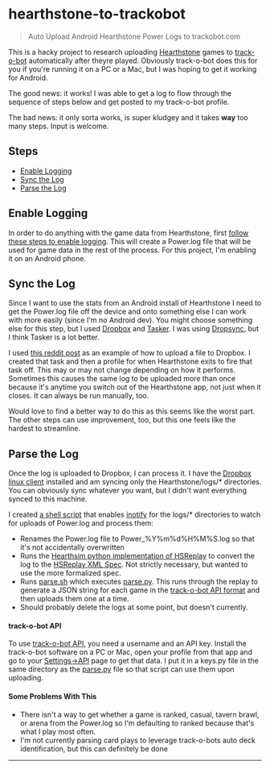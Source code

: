 # hearthstone-to-trackobot

>Auto Upload Android Hearthstone Power Logs to trackobot.com

This is a hacky project to research uploading [Hearthstone](http://playhearthstone.com) games to [track-o-bot](https://trackobot.com) automatically after theyre played. Obviously track-o-bot does this for you if you're running it on a PC or a Mac, but I was hoping to get it working for Android.

The good news: it works! I was able to get a log to flow through the sequence of steps below and get posted to my track-o-bot profile.

The bad news: it only sorta works, is super kludgey and it takes **way** too many steps. Input is welcome.

## Steps

 + [Enable Logging](#enable-logging)
 + [Sync the Log](#sync-the-log)
 + [Parse the Log](#parse-the-log)

## Enable Logging

In order to do anything with the game data from Hearthstone, first [follow these steps to enable logging](https://github.com/jleclanche/fireplace/wiki/How-to-enable-logging). This will create a Power.log file that will be used for game data in the rest of the process. For this project, I'm enabling it on an Android phone.

## Sync the Log

Since I want to use the stats from an Android install of Hearthstone I need to get the Power.log file off the device and onto something else I can work with more easily (since I'm no Android dev). You might choose something else for this step, but I used [Dropbox](https://dropbox.com) and [Tasker](https://play.google.com/store/apps/details?id=net.dinglisch.android.taskerm). I was using [Dropsync](https://play.google.com/store/apps/details?id=com.ttxapps.dropsync), but I think Tasker is a lot better.

I used [this reddit post](https://www.reddit.com/r/tasker/comments/3abjvv/how_to_upload_a_file_to_dropbox_in_the_background/) as an example of how to upload a file to Dropbox. I created that task and then a profile for when Hearthstone exits to fire that task off. This may or may not change depending on how it performs. Sometimes this causes the same log to be uploaded more than once because it's anytime you switch out of the Hearthstone app, not just when it closes. It can always be run manually, too.

Would love to find a better way to do this as this seems like the worst part. The other steps can use improvement, too, but this one feels like the hardest to streamline.

## Parse the Log

Once the log is uploaded to Dropbox, I can process it. I have the [Dropbox linux client](https://www.dropbox.com/install?os=lnx) installed and am syncing only the Hearthstone/logs/* directories. You can obviously sync whatever you want, but I didn't want everything synced to this machine.

I created [a shell script](power_cycle.sh) that enables [inotify](https://en.wikipedia.org/wiki/Inotify) for the logs/* directories to watch for uploads of Power.log and process them:

 + Renames the Power.log file to Power_%Y%m%d%H%M%S.log so that it's not accidentally overwritten
 + Runs the [Hearthsim python implementation of HSReplay](https://github.com/hearthsim/hsreplay) to convert the log to the [HSReplay XML Spec](http://hearthsim.info/hsreplay/). Not strictly necessary, but wanted to use the more formalized spec.
 + Runs [parse.sh](parse.sh) which executes [parse.py](parse.py). This runs through the replay to generate a JSON string for each game in the [track-o-bot API format](https://gist.github.com/stevschmid/120adcbc5f1f7cb31bc5) and then uploads them one at a time.
 + Should probably delete the logs at some point, but doesn't currently.
  
#### track-o-bot API
 
To use [track-o-bot API](https://gist.github.com/stevschmid/120adcbc5f1f7cb31bc5), you need a username and an API key. Install the track-o-bot software on a PC or Mac, open your profile from that app and go to your [Settings->API](https://trackobot.com/profile/settings/api) page to get that data. I put it in a keys.py file in the same directory as the [parse.py](parse.py) file so that script can use them upon uploading.

#### Some Problems With This
 + There isn't a way to get whether a game is ranked, casual, tavern brawl, or arena from the Power.log so I'm defaulting to ranked because that's what I play most often.
 + I'm not currently parsing card plays to leverage track-o-bots auto deck identification, but this can definitely be done
 
---
 
